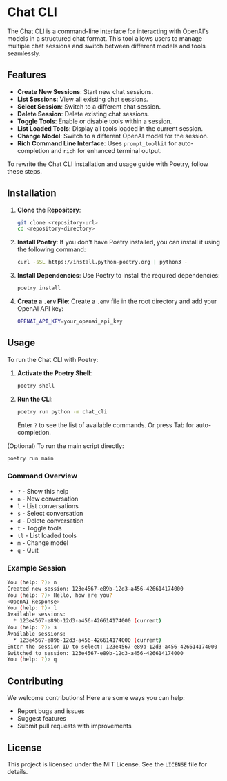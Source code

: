 # Chat CLI

The Chat CLI is a command-line interface for interacting with OpenAI's models in a structured chat format. This tool allows users to manage multiple chat sessions and switch between different models and tools seamlessly.

## Features

- **Create New Sessions**: Start new chat sessions.
- **List Sessions**: View all existing chat sessions.
- **Select Session**: Switch to a different chat session.
- **Delete Session**: Delete existing chat sessions.
- **Toggle Tools**: Enable or disable tools within a session.
- **List Loaded Tools**: Display all tools loaded in the current session.
- **Change Model**: Switch to a different OpenAI model for the session.
- **Rich Command Line Interface**: Uses `prompt_toolkit` for auto-completion and `rich` for enhanced terminal output.

To rewrite the Chat CLI installation and usage guide with Poetry, follow these steps.

## Installation

1. **Clone the Repository**:

   ```sh
   git clone <repository-url>
   cd <repository-directory>
   ```

2. **Install Poetry**:
   If you don't have Poetry installed, you can install it using the following command:

   ```sh
   curl -sSL https://install.python-poetry.org | python3 -
   ```

3. **Install Dependencies**:
   Use Poetry to install the required dependencies:

   ```sh
   poetry install
   ```

4. **Create a `.env` File**:
   Create a `.env` file in the root directory and add your OpenAI API key:

   ```sh
   OPENAI_API_KEY=your_openai_api_key
   ```

## Usage

To run the Chat CLI with Poetry:

1. **Activate the Poetry Shell**:

   ```sh
   poetry shell
   ```

2. **Run the CLI**:

   ```sh
   poetry run python -m chat_cli
   ```

   Enter `?` to see the list of available commands.
   Or press Tab for auto-completion.

(Optional) To run the main script directly:

   ```sh
   poetry run main
   ```

### Command Overview

- `?` - Show this help
- `n` - New conversation
- `l` - List conversations
- `s` - Select conversation
- `d` - Delete conversation
- `t` - Toggle tools
- `tl` - List loaded tools
- `m` - Change model
- `q` - Quit

### Example Session

```sh
You (help: ?)> n
Created new session: 123e4567-e89b-12d3-a456-426614174000
You (help: ?)> Hello, how are you?
<OpenAI Response>
You (help: ?)> l
Available sessions:
  * 123e4567-e89b-12d3-a456-426614174000 (current)
You (help: ?)> s
Available sessions:
  * 123e4567-e89b-12d3-a456-426614174000 (current)
Enter the session ID to select: 123e4567-e89b-12d3-a456-426614174000
Switched to session: 123e4567-e89b-12d3-a456-426614174000
You (help: ?)> q
```

## Contributing

We welcome contributions! Here are some ways you can help:

- Report bugs and issues
- Suggest features
- Submit pull requests with improvements

## License

This project is licensed under the MIT License. See the `LICENSE` file for details.
